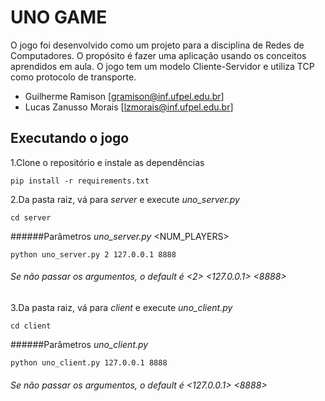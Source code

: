 # UNO GAME
O jogo foi desenvolvido como um projeto para a disciplina de Redes de Computadores.
O propósito é fazer uma aplicação usando os conceitos aprendidos em aula. O jogo tem um modelo Cliente-Servidor e utiliza TCP como protocolo de transporte.  

- Guilherme Ramison [gramison@inf.ufpel.edu.br]
- Lucas Zanusso Morais [lzmorais@inf.ufpel.edu.br]

## Executando o jogo
1.Clone o repositório e instale as dependências
````buildoutcfg
pip install -r requirements.txt
````
2.Da pasta raiz, vá para _server_ e execute _uno_server.py_
````buildoutcfg
cd server 
````
######Parâmetros _uno_server.py_ <NUM_PLAYERS> <IP> <PORT>
````buildoutcfg
python uno_server.py 2 127.0.0.1 8888
````
###### Se não passar os argumentos, o _default_ é <2> <127.0.0.1> <8888>
3.Da pasta raiz, vá para _client_ e execute _uno_client.py_
````buildoutcfg
cd client
````
######Parâmetros _uno_client.py_ <IP> <PORTA>
`````buildoutcfg
python uno_client.py 127.0.0.1 8888
`````
###### Se não passar os argumentos, o _default_ é <127.0.0.1> <8888>